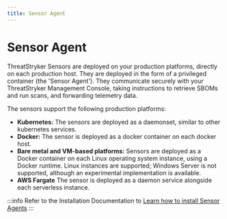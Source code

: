 ```yaml
---
title: Sensor Agent
---
```


# Sensor Agent

ThreatStryker Sensors are deployed on your production platforms, directly on each production host.  They are deployed in the form of a privileged container (the 'Sensor Agent'). They communicate securely with your ThreatStryker Management Console, taking instructions to retrieve SBOMs and run scans, and forwarding telemetry data.

The sensors support the following production platforms:

* **Kubernetes:** The sensors are deployed as a daemonset, similar to other kubernetes services.
* **Docker:** The sensor is deployed as a docker container on each docker host.
* **Bare metal and VM-based platforms:** Sensors are deployed as a Docker container on each Linux operating system instance, using a Docker runtime. Linux instances are supported; Windows Server is not supported, although an experimental implementation is available.
* **AWS Fargate** The sensor is deployed as a daemon service alongside each serverless instance.

:::info
Refer to the Installation Documentation to [Learn how to install Sensor Agents](/docs/v2.0/sensors)
:::